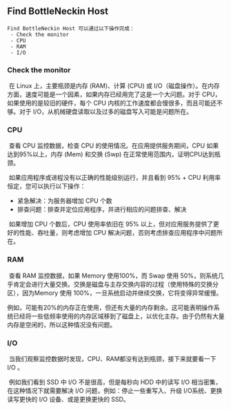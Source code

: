 ## Find BottleNeckin Host

```
Find BottleNeckin Host 可以通过以下操作完成：
 - Check the monitor
 - CPU
 - RAM
 - I/O
```

### Check the monitor

​			在 Linux 上，主要瓶颈是内存 (RAM)、计算 (CPU) 或 I/O（磁盘操作）。在内存方面，速度可能是一个因素，如果内存已经用完了这是一个大问题。对于 CPU，如果使用的是较旧的硬件，每个 CPU 内核的工作速度都会慢很多，而且可能还不够。对于 I/O，从机械硬盘读取以及过多的磁盘写入可能是问题所在。

### CPU

​			查看 CPU 监控数据，检查 CPU 的使用情况。在应用提供服务期间，CPU 如果达到95%以上，内存 (Mem) 和交换 (Swp) 在正常使用范围内，证明CPU达到瓶颈。

​			如果应用程序或进程没有以正确的性能级别运行，并且看到 95% + CPU 利用率恒定，您可以执行以下操作：

* 紧急解决：为服务器增加 CPU 个数
* 排查问题：排查并定位应用程序，并进行相应的问题排查、解决

​			如果增加 CPU 个数后，CPU 使用率依旧在 95% 以上，但对应用服务提供了更好的性能、吞吐量，则考虑增加 CPU 解决问题，否则考虑排查应用程序中问题所在。

### RAM

​			查看 RAM 监控数据，如果 Memory 使用100%，而 Swap 使用 50%，则系统几乎肯定会进行大量交换。交换是磁盘与主存交换内容的过程（使用特殊的交换分区），因为Memory 使用 100%，一旦系统启动并继续交换，它将变得异常缓慢。

​			例如，可能有20%的内存正在使用，但还有大量的内存剩余。这可能表明操作系统已经将一些低频率使用的内存区域移到了磁盘上，以优化主存。由于仍然有大量内存是空闲的，所以这种情况没有问题。

### I/O

​			当我们观察监控数据时发现，CPU、RAM都没有达到瓶颈，接下来就要看一下 I/O 。

​			例如我们看到 SSD 中 I/O 不是很高，但是每秒向 HDD 中的读写 I/O 相当密集，在这种情况下就需要解决 I/O 问题，例如：停止一些重写入、升级 I/O系统、更换读写更快的 I/O 设备、或是更换更快的 SSD。